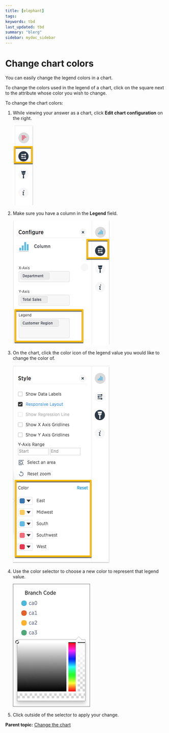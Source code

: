 ```yaml
---
title: [elephant]
tags: 
keywords: tbd
last_updated: tbd
summary: "blerg"
sidebar: mydoc_sidebar
---
```

# Change chart colors

You can easily change the legend colors in a chart.

To change the colors used in the legend of a chart, click on the square next to the attribute whose color you wish to change.

To change the chart colors:

1.   While viewing your answer as a chart, click **Edit chart configuration** on the right. 

     ![](../../../images/edit_chart_configuration_bar.png "Edit chart configuration icon") 

2.   Make sure you have a column in the **Legend** field. 

     ![](../../../images/legend_field.png "Legend field") 

3.   On the chart, click the color icon of the legend value you would like to change the color of. 

     ![](../../../images/legend.png "Legend values list") 

4.   Use the color selector to choose a new color to represent that legend value. 

     ![](../../../images/choose_legend_color.png "Legend color template") 

5. Click outside of the selector to apply your change. 

**Parent topic:** [Change the chart](../../../pages/end_user_guide/end_user_search/change_the_chart.html)


